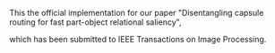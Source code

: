 This the official implementation for our paper "Disentangling capsule routing for fast part-object relational saliency", 

which has been submitted to IEEE Transactions on Image Processing.
